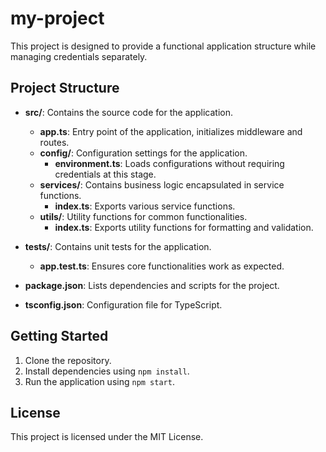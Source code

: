 # my-project

This project is designed to provide a functional application structure while managing credentials separately. 

## Project Structure

- **src/**: Contains the source code for the application.
  - **app.ts**: Entry point of the application, initializes middleware and routes.
  - **config/**: Configuration settings for the application.
    - **environment.ts**: Loads configurations without requiring credentials at this stage.
  - **services/**: Contains business logic encapsulated in service functions.
    - **index.ts**: Exports various service functions.
  - **utils/**: Utility functions for common functionalities.
    - **index.ts**: Exports utility functions for formatting and validation.

- **tests/**: Contains unit tests for the application.
  - **app.test.ts**: Ensures core functionalities work as expected.

- **package.json**: Lists dependencies and scripts for the project.
- **tsconfig.json**: Configuration file for TypeScript.

## Getting Started

1. Clone the repository.
2. Install dependencies using `npm install`.
3. Run the application using `npm start`.

## License

This project is licensed under the MIT License.